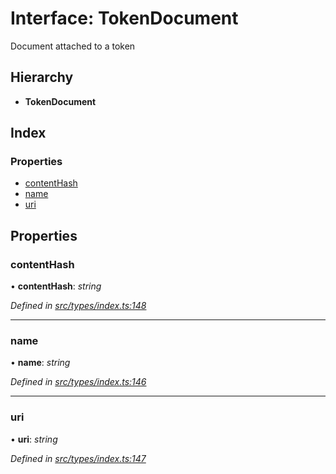 # Interface: TokenDocument

Document attached to a token

## Hierarchy

* **TokenDocument**

## Index

### Properties

* [contentHash](tokendocument.md#contenthash)
* [name](tokendocument.md#name)
* [uri](tokendocument.md#uri)

## Properties

###  contentHash

• **contentHash**: *string*

*Defined in [src/types/index.ts:148](https://github.com/PolymathNetwork/polymesh-sdk/blob/91d79c8/src/types/index.ts#L148)*

___

###  name

• **name**: *string*

*Defined in [src/types/index.ts:146](https://github.com/PolymathNetwork/polymesh-sdk/blob/91d79c8/src/types/index.ts#L146)*

___

###  uri

• **uri**: *string*

*Defined in [src/types/index.ts:147](https://github.com/PolymathNetwork/polymesh-sdk/blob/91d79c8/src/types/index.ts#L147)*
